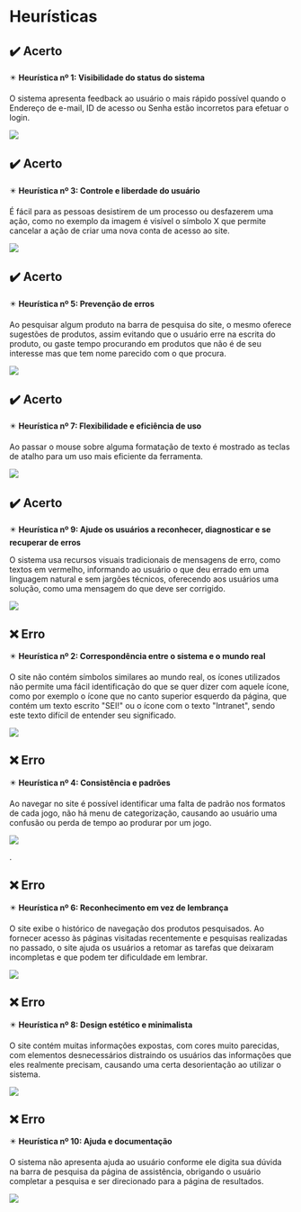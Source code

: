 # Heurísticas

## :heavy_check_mark: Acerto
:eight_pointed_black_star: **Heurística nº 1: Visibilidade do status do sistema**

O sistema apresenta feedback ao usuário o mais rápido possível quando o Endereço de e-mail, ID de acesso ou Senha estão incorretos para efetuar o login.

<img src="images/msg-erro-correto.png">


## :heavy_check_mark: Acerto
:eight_pointed_black_star: **Heurística nº 3: Controle e liberdade do usuário**

É fácil para as pessoas desistirem de um processo ou desfazerem uma ação, como no exemplo da imagem é visível o símbolo X que permite cancelar a ação de criar uma nova conta de acesso ao site.

<img src="images/cancelamento-facil.png">


## :heavy_check_mark: Acerto
:eight_pointed_black_star: **Heurística nº 5: Prevenção de erros**

Ao pesquisar algum produto na barra de pesquisa do site, o mesmo oferece sugestões de produtos, assim evitando que o usuário erre na escrita do produto, ou gaste tempo procurando em produtos que não é de seu interesse mas que tem nome parecido com o que procura.

<img src="images/oferece-ajuda.png">


## :heavy_check_mark: Acerto
:eight_pointed_black_star: **Heurística nº 7: Flexibilidade e eficiência de uso**

Ao passar o mouse sobre alguma formatação de texto é mostrado as teclas de atalho para um uso mais eficiente da ferramenta.

<img src="images/flexibilidade-eficiencia-uso.png">


## :heavy_check_mark: Acerto
:eight_pointed_black_star: **Heurística nº 9: Ajude os usuários a reconhecer, diagnosticar e se recuperar de erros**

O sistema usa recursos visuais tradicionais de mensagens de erro, como textos em vermelho, informando ao usuário o que deu errado em uma linguagem natural e sem jargões técnicos, oferecendo aos usuários uma solução, como uma mensagem do que deve ser corrigido.

<img src="images/visualizacao-obrigatoriedade.png">


## :x: Erro
:eight_pointed_black_star: **Heurística nº 2: Correspondência entre o sistema e o mundo real**

O site não contém símbolos similares ao mundo real, os ícones utilizados não permite uma fácil identificação do que se quer dizer com aquele ícone, como por exemplo o ícone que no canto superior esquerdo da página, que contém um texto escrito "SEI!" ou o ícone com o texto "Intranet", sendo este texto difícil de entender seu significado.

<img src="images/não-corresponde-ao-mundo-real.png">


## :x: Erro
:eight_pointed_black_star: **Heurística nº 4: Consistência e padrões**

Ao navegar no site é possível identificar uma falta de padrão nos formatos de cada jogo, não há menu de categorização, causando ao usuário uma confusão ou perda de tempo ao produrar por um jogo.

<img src="images/falta-padrao.png">

.
## :x: Erro
:eight_pointed_black_star: **Heurística nº 6: Reconhecimento em vez de lembrança**

O site exibe o histórico de navegação dos produtos pesquisados. Ao fornecer acesso às páginas visitadas recentemente e pesquisas realizadas no passado, o site ajuda os usuários a retomar as tarefas que deixaram incompletas e que podem ter dificuldade em lembrar.

<img src="images/reconhecimento-lembranca.png">


## :x: Erro
:eight_pointed_black_star: **Heurística nº 8: Design estético e minimalista**

O site contém muitas informações expostas, com cores muito parecidas, com elementos desnecessários distraindo os usuários das informações que eles realmente precisam, causando uma certa desorientação ao utilizar o sistema.

<img src="images/design-poluido.png">


## :x: Erro
:eight_pointed_black_star: **Heurística nº 10: Ajuda e documentação**

O sistema não apresenta ajuda ao usuário conforme ele digita sua dúvida na barra de pesquisa da página de assistência, obrigando o usuário completar a pesquisa e ser direcionado para a página de resultados.

<img src="images/nao-oferece-ajuda-na-pesquisa.png">








